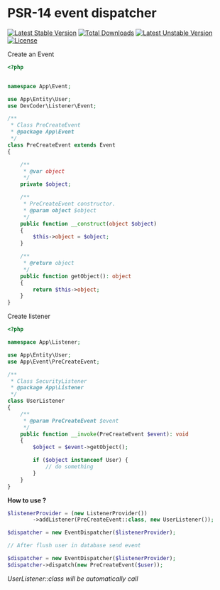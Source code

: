 # PSR-14 event dispatcher 
[![Latest Stable Version](https://poser.pugx.org/devcoder-xyz/php-event-dispatcher/v)](//packagist.org/packages/devcoder-xyz/php-event-dispatcher) [![Total Downloads](https://poser.pugx.org/devcoder-xyz/php-event-dispatcher/downloads)](//packagist.org/packages/devcoder-xyz/php-event-dispatcher) [![Latest Unstable Version](https://poser.pugx.org/devcoder-xyz/php-event-dispatcher/v/unstable)](//packagist.org/packages/devcoder-xyz/php-event-dispatcher) [![License](https://poser.pugx.org/devcoder-xyz/php-event-dispatcher/license)](//packagist.org/packages/devcoder-xyz/php-event-dispatcher)

Create an Event

```php
<?php


namespace App\Event;

use App\Entity\User;
use DevCoder\Listener\Event;

/**
 * Class PreCreateEvent
 * @package App\Event
 */
class PreCreateEvent extends Event
{

    /**
     * @var object
     */
    private $object;

    /**
     * PreCreateEvent constructor.
     * @param object $object
     */
    public function __construct(object $object)
    {
        $this->object = $object;
    }

    /**
     * @return object
     */
    public function getObject(): object
    {
        return $this->object;
    }
}
```

Create listener
```php
<?php

namespace App\Listener;

use App\Entity\User;
use App\Event\PreCreateEvent;

/**
 * Class SecurityListener
 * @package App\Listener
 */
class UserListener
{
    /**
     * @param PreCreateEvent $event
     */
    public function __invoke(PreCreateEvent $event): void
    {
        $object = $event->getObject();

        if ($object instanceof User) {
            // do something
        }
    }
}

```

**How to use ?**
```php
$listenerProvider = (new ListenerProvider())
        ->addListener(PreCreateEvent::class, new UserListener());

$dispatcher = new EventDispatcher($listenerProvider);

// After flush user in database send event

$dispatcher = new EventDispatcher($listenerProvider);
$dispatcher->dispatch(new PreCreateEvent($user));
```
*UserListener::class will be automatically call*
